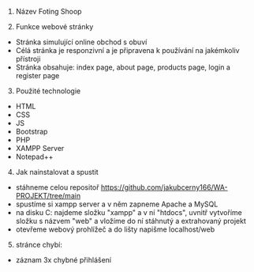 1. Název
Foting Shoop

2. Funkce webové stránky
- Stránka simulující online obchod s obuví
- Célá stránka je responzivní a je připravena k používání na jakémkoliv přístroji
- Stránka obsahuje:
index page, about page, products page, login a register page

3. Použité technologie
- HTML
- CSS
- JS
- Bootstrap
- PHP  
- XAMPP Server
- Notepad++

4. Jak nainstalovat a spustit
- stáhneme celou repositoř https://github.com/jakubcerny166/WA-PROJEKT/tree/main
- spustíme si xampp server a v něm zapneme Apache a MySQL
- na disku C: najdeme složku "xampp" a v ní "htdocs", uvnitř vytvoříme složku s názvem "web" a vložíme do ní stáhnutý a extrahovaný projekt 
- otevřeme webový prohlížeč a do lišty napišme localhost/web

5. stránce chybí:
- záznam 3x chybné přihlášení 

